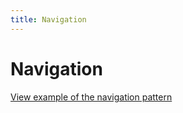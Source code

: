 ```yaml
---
title: Navigation
---
```


# Navigation

<a href="https://ubuntudesign.github.io/vanilla-framework/examples/patterns/navigation/"
    class="js-example">
    View example of the navigation pattern
</a>